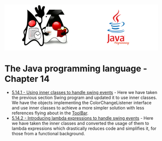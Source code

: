 ![](/assets/javarepologo.png)

# The Java programming language - Chapter 14

- [5.14.1 - Using inner classes to handle swing events](/src/com/irisida/lang/part05/chapter14/swinginnerclases) - Here we have taken the previous section Swing program and updated it to use inner classes. We have the objects implementing the ColorChangeListener interface and use inner classes to achieve a more simpler solution with less references flying about in the [ToolBar](/src/com/irisida/lang/part05/chapter14/swinginnerclases/ToolBar.java).
- [5.14.2 - Introducing lambda expressions to handle swing events](/src/com/irisida/lang/part05/chapter14/swingandlambda) - Here we have taken the inner classes and converted the usage of them to lambda expressions which drastically reduces code and simplifies it, for those from a functional background.